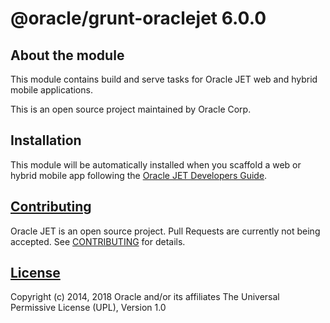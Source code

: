 # @oracle/grunt-oraclejet 6.0.0

## About the module
This module contains build and serve tasks for Oracle JET web and hybrid mobile applications.

This is an open source project maintained by Oracle Corp.

## Installation
This module will be automatically installed when you scaffold a web or hybrid mobile app following the [Oracle JET Developers Guide](http://www.oracle.com/pls/topic/lookup?ctx=jet600&id=homepage).

## [Contributing](https://github.com/oracle/grunt-oraclejet/tree/master/CONTRIBUTING.md)
Oracle JET is an open source project.  Pull Requests are currently not being accepted. See 
[CONTRIBUTING](https://github.com/oracle/grunt-oraclejet/tree/master/CONTRIBUTING.md)
for details.

## [License](https://github.com/oracle/grunt-oraclejet/tree/master/LICENSE.md)
Copyright (c) 2014, 2018 Oracle and/or its affiliates
The Universal Permissive License (UPL), Version 1.0
